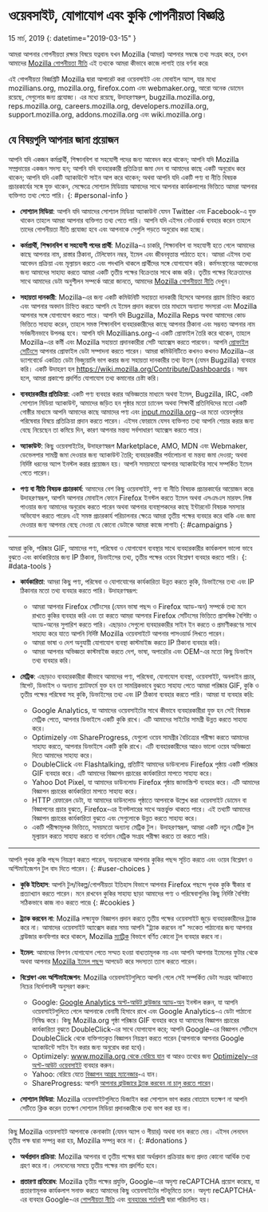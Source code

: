 # ওয়েবসাইট, যোগাযোগ এবং কুকি গোপনীয়তা বিজ্ঞপ্তি

15 মার্চ, 2019
{: datetime="2019-03-15" }

আমরা আপনার গোপনীয়তা রক্ষার বিষয়ে যত্নবান৷ যখন Mozilla (আমরা) আপনার সম্বন্ধে তথ্য সংগ্রহ করে, তখন আমাদের [Mozilla গোপনীয়তা নীতি](https://www.mozilla.org/privacy/) এই তথ্যকে আমরা কীভাবে কাজে লাগাই তার বর্ণনা করে৷

এই গোপনীয়তা বিজ্ঞপ্তিটি Mozilla দ্বারা আপারেট করা ওয়েবসাইট এবং মোবাইল অ্যাপ, যার মধ্যে mozillians.org, mozilla.org, firefox.com এবং webmaker.org, আরো অনেক ডোমেন রয়েছে, সেগুলোর জন্য প্রযোজ্য। এর মধ্যে রয়েছে, উদাহরণস্বরুপ, bugzilla.mozilla.org, reps.mozilla.org, careers.mozilla.org, developers.mozilla.org, support.mozilla.org, addons.mozilla.org এবং wiki.mozilla.org।

## যে বিষয়গুলি আপনার জানা প্রয়োজন

আপনি যদি একজন কর্মপ্রার্থী, শিক্ষানবিশ বা সহযোগী পদের জন্য আবেদন করে থাকেন; আপনি যদি Mozilla সম্প্রদায়ের একজন সদস্য হন; আপনি যদি ব্যবহারকারী প্রতিক্রিয়া জমা দেন বা আমাদের কাছে একটি অনুরোধ করে থাকেন; আপনি যদি একটি অ্যাকাউন্টে সাইন আপ করে থাকেন; অথবা আপনি যদি একটি পণ্য বা নীতি বিষয়ক প্রচারকার্যের সঙ্গে যুক্ত থাকেন, সেক্ষেত্রে সোশ্যাল মিডিয়ায় আমাদের সাথে আপনার কার্যকলাপের ভিত্তিতে আমরা আপনার ব্যক্তিগত তথ্য পেতে পারি। 
{: #personal-info }

* **সোশ্যাল মিডিয়া**: আপনি যদি আমাদের সোশ্যাল মিডিয়া অ্যাকাউন্ট যেমন Twitter এবং Facebook-এ যুক্ত থাকেন তাহলে আমরা আপনার ব্যক্তিগত তথ্য পেতে পারি। আপনি যদি এইসব নেটওয়ার্ক ব্যবহার করেন তাহলে তাদের গোপনীয়তা নীতি প্রযোজ্য হবে এবং আপনাকে সেগুলি পড়তে অনুরোধ করা হচ্ছে।

* **কর্মপ্রার্থী, শিক্ষানবিশ বা সহযোগী পদের প্রার্থী**: Mozilla-এ চাকরি, শিক্ষানবিশ বা সহযোগী হতে গেলে আমাদের কাছে আপনার নাম, রাস্তার ঠিকানা, টেলিফোন নম্বর, ইমেল এবং জীবনবৃত্তান্ত পাঠাতে হবে। আমরা এইসব তথ্য আবেদন প্রক্রিয়া এবং মূল্যায়ন করতে এবং পদখালি থাকলে প্রার্থীদের সঙ্গে যোগাযোগ করি। কর্মসংস্থানের আবেদনের জন্য আমাদের সাহায্য করতে আমরা একটি তৃতীয় পক্ষের বিক্রেতার সাথে কাজ করি। তৃতীয় পক্ষের বিক্রেতাদের সাথে আমাদের ডেটা অনুশীলন সম্পর্কে আরো জানতে, আমাদের [Mozilla গোপনীয়তা নীতি](https://www.mozilla.org/privacy/) দেখুন।

* **সহায়তা দানকারী**: Mozilla-এর জন্য একটি কমিউনিটি সহায়তা দানকারী হিসেবে আপনার প্রয়াস চিহ্নিত করতে এবং আপনার অবদান চিহ্নিত করতে আপনি যে ইমেল প্রদান করবেন তার মাধ্যমে অন্যান্য সদস্যরা এবং Mozilla আপনার সঙ্গে যোগাযোগ করতে পারে। আপনি যদি Bugzilla, Mozilla Reps অথবা আমাদের কোড ভিত্তিতে সাহায্য করেন, তাহলে সমস্ত শিক্ষানবিশ ব্যবহারকারীদের কাছে আপনার ঠিকানা এবং সম্ভবত আপনার নাম সর্বজনীনভাবে উপলব্ধ হবে। আপনি যদি Mozillians.org-এ একটি প্রোফাইল তৈরি করে থাকেন, তাহলে Mozilla-এর কর্মী এবং Mozilla সহায়তা প্রদানকারীরা সেটি অ্যাক্সেস করতে পারবেন। আপনি [প্রোফাইল সেটিংসে](https://mozillians.org/user/edit) আপনার প্রোফাইল ডেটা সম্পাদনা করতে পারেন। আমরা কমিউনিটিতে কখনও কখনও Mozilla-এর ড্যাশবোর্ডে একত্রিত ডেটা ভিজ্যুয়ালি ভাগ করার জন্য সহায়তা দানকারীর তথ্য উতস (যেমন Bugzilla) ব্যবহার করি। একটি উদাহরণ হল <https://wiki.mozilla.org/Contribute/Dashboards>। সম্ভব হলে, আমরা প্রকাশ্যে প্রদর্শিত যোগাযোগ তথ্য কমানোর চেষ্টা করি।

* **ব্যবহারকারীর প্রতিক্রিয়া**: একটি পণ্য ব্যবহার করার অভিজ্ঞতার মাধ্যমে অথবা ইমেল, Bugzilla, IRC, একটি সোশ্যাল মিডিয়া অ্যাকাউন্ট, আমাদের জড়িত হন পৃষ্ঠার মতো চ্যানেল অথবা শিক্ষার্থী প্রতিনিধিদের মতো একটি গোষ্ঠীর মাধ্যমে আপনি আমাদের কাছে আমাদের পণ্য এবং [input.mozilla.org](https://input.mozilla.org/)-এর মতো ওয়েবপৃষ্ঠার পরিষেবার বিষয়ে প্রতিক্রিয়া প্রদান করতে পারেন। এইসব ফোরামে যেসব ব্যক্তিগত তথ্য আপনি শেয়ার করার জন্য বেছে নিয়েছেন তা কমিয়ে দিন, কারণ আপনার মন্তব্য সর্বসাধারণ অ্যাক্সেস করতে পারে।

* **অ্যাকাউন্ট**: কিছু ওয়েবসাইটের, উদাহরণস্বরূপ Marketplace, AMO, MDN এবং Webmaker, ডেভেলপার সামগ্রী জমা দেওয়ার জন্য অ্যাকাউন্ট তৈরি; ব্যবহারকারীর পর্যালোচনা বা মন্তব্য জমা দেওয়া; অথবা নির্দিষ্ট ধরনের অ্যাপ ইনস্টল করার প্রয়োজন হয়। আপনি সময়মতো আপনার অ্যাকাউন্টের সাথে সম্পর্কিত ইমেল পেতে পারেন। 

* **পণ্য বা নীতি বিষয়ক প্রচারকার্য**: আমাদের বেশ কিছু ওয়েবসাইট, পণ্য বা নীতি বিষয়ক প্রচারকার্যের আয়োজন করে৷ উদাহরণস্বরূপ, আপনি আপনার মোবাইল ফোনে Firefox ইনস্টল করতে ইমেল অথবা এসএমএস মারফৎ লিঙ্ক পাওয়ার জন্য আমাদের অনুরোধ করতে পারেন অথবা আপনার ব্যবস্থাপকদের কাছে ইন্টারনেট বিষয়ক সমস্যার অভিযোগ করতে পারেন৷ এই সমস্ত প্রচারকার্য পরিচালনার ক্ষেত্রে আমরা তৃতীয় পক্ষের ব্যবহার করে থাকি এবং জমা দেওয়ার জন্য আপনার বেছে নেওয়া যে কোনো ডেটাকে আমরা কাজে লাগাই৷
{: #campaigns }

---------------------------------------

আমরা কুকি, পরিষ্কার GIF, আমাদের পণ্য, পরিষেবা ও যোগাযোগ ব্যবস্থার সাথে ব্যবহারকারীর কার্যকলাপ ভালো ভাবে বুঝতে এবং কার্যকারিতার জন্য IP ঠিকানা, ডিভাইসের তথ্য, তৃতীয় পক্ষের ওয়েব বিশ্লেষণ ব্যবহার করতে পারি।
{: #data-tools }

* **কার্যকারিতা**: আমরা কিছু পণ্য, পরিষেবা ও যোগাযোগের কার্যকারিতা উন্নত করতে কুকি, ডিভাইসের তথ্য এবং IP ঠিকানার মতো তথ্য ব্যবহার করতে পারি। উদাহরণস্বরূপ:
    * আমরা আপনার Firefox সেটিংসের (যেমন ভাষা পছন্দ ও Firefox অ্যাড-অন) সম্পর্কে তথ্য মনে রাখতে কুকির ব্যবহার করি এবং তা করতে আমরা আপনার Firefox সেটিংসের ভিত্তিতে প্রাসঙ্গিক বৈশিষ্ট্য ও অ্যাড-অনের সুপারিশ করতে পারি। এছাড়াও সেগুলো ব্যবহারকারীর সাইন ইন করতে ও প্রমাণীকরণের সাথে সাহায্য করে যাতে আপনি নির্দিষ্ট Mozilla ওয়েবসাইটে আপনার পাসওয়ার্ড লিখতে পারেন।
    * আমরা ভাষা ও দেশ অনুযায়ী যোগাযোগ ব্যবস্থা কাস্টমাইজ করতে IP ঠিকানা ব্যবহার করি।
    * আমরা আপনার অভিজ্ঞতা কাস্টমাইজ করতে দেশ, ভাষা, অপারেটর এবং OEM-এর মতো কিছু ডিভাইস তথ্য ব্যবহার করি।

* **মেট্রিক**: এছাড়াও ব্যবহারকারীরা কীভাবে আমাদের পণ্য, পরিষেবা, যোগাযোগ ব্যবস্থা, ওয়েবসাইট, অনলাইন প্রচার, স্নিপেট, ডিভাইস ও অন্যান্য প্ল্যাটফর্মে যুক্ত হন তা সামগ্রিকভাবে বুঝতে সাহায্য পেতে আমরা পরিষ্কার GIF, কুকি ও তৃতীয় পক্ষের পরিষেবা সহ কুকি, ডিভাইসের তথ্য এবং IP ঠিকানা ব্যবহার করতে পারি। আমরা যা ব্যবহার করি:
    * Google Analytics, যা আমাদের ওয়েবসাইটের সাথে কীভাবে ব্যবহারকারীরা যুক্ত হন সেই বিষয়ক মেট্রিক পেতে, আপনার ডিভাইসে একটি কুকি রাখে। এটি আমাদের সাইটের সামগ্রী উন্নত করতে সাহায্য করে।
    * Optimizely এবং ShareProgress, যেগুলো ওয়েব সামগ্রীর বৈচিত্র্যের পরীক্ষা করতে আমাদের সাহায্য করতে, আপনার ডিভাইসে একটি কুকি রাখে। এটি ব্যবহারকারীদের আরও ভালো ওয়েব অভিজ্ঞতা দিতে আমাদের সাহায্য করে।
    * DoubleClick এবং Flashtalking, প্রতিটিই আমাদের ডাউনলোড Firefox পৃষ্ঠায় একটি পরিষ্কার GIF ব্যবহার করে। এটি আমাদের বিজ্ঞাপন প্রচারের কার্যকারিতা মাপতে সাহায্য করে।
    * Yahoo Dot Pixel, যা আমাদের ডাউনলোড Firefox পৃষ্ঠায় জাভাস্ক্রিপ্ট ব্যবহার করে। এটি আমাদের বিজ্ঞাপন প্রচারের কার্যকারিতা মাপতে সাহায্য করে। 
    * HTTP রেফারেল ডেটা, যা আমাদের ডাউনলোড পৃষ্ঠাতে আপনাকে উল্লেখ করা ওয়েবসাইট ডোমেন বা বিজ্ঞাপনের প্রচার বুঝতে, Firefox-এর ইনস্টলারের সাথে অন্তর্ভুক্ত থাকতে পারে। এই তথ্যটি আমাদের বিজ্ঞাপন প্রচারের কার্যকারিতা বুঝতে এবং সেগুলোকে উন্নত করতে সাহায্য করে।
    * একটি পরীক্ষামূলক ভিত্তিতে, সময়মতো অন্যান্য মেট্রিক টুল। উদাহরণস্বরূপ, আমরা একটি নতুন মেট্রিক টুল মূল্যায়ন করতে সাহায্য করতে বা বর্তমান মেট্রিক সংগ্রহ পরীক্ষা করতে তা করতে পারি।

---------------------------------------

আপনি পৃথক কুকি পছন্দ নিয়ন্ত্রণ করতে পারেন, অন্যদেরকে আপনার কুকির পছন্দ সূচিত করতে এবং ওয়েব বিশ্লেষণ ও অপ্টিমাইজেশন টুল বাদ দিতে পারেন। 
{: #user-choices }

* **কুকি ইতিহাস**: আপনি টুল/বিকল্প/গোপনীয়তা ইতিহাস বিভাগে আপনার Firefox পছন্দে পৃথক কুকি স্বীকার বা প্রত্যাখ্যান করতে পারেন। মনে রাখবেন কুকির সাহায্য ছাড়া আমাদের পণ্য ও পরিষেবাগুলির কিছু নির্দিষ্ট বৈশিষ্ট্য সঠিকভাবে কাজ নাও করতে পারে৷
{: #cookies }

* **ট্র্যাক করবেন না**: Mozilla লক্ষ্যযুক্ত বিজ্ঞাপন প্রদান করতে তৃতীয় পক্ষের ওয়েবসাইট জুড়ে ব্যবহারকারীদের ট্র্যাক করে না। আমাদের ওয়েবসাইট অ্যাক্সেস করার সময় আপনি "ট্র্যাক করবেন না" সংকেত পাঠানোর জন্য আপনার ব্রাউজার কনফিগার করে থাকলে, Mozilla [ম্যাট্রিক](#data-tools) বিভাগে বর্ণিত কোনো টুল ব্যবহার করবে না।

* **ইমেল**: আমাদের বিপণন যোগাযোগ পেতে সম্মত হওয়া বাধ্যতামূলক নয় এবং আপনি আপনার ইমেলের ফুটার থেকে অথবা আপনার [Mozilla ইমেল পছন্দ](https://www.mozilla.org/newsletter/recovery/) আপডেট করে সদস্যতা ত্যাগ করতে পারেন। 

* **বিশ্লেষণ এবং অপ্টিমাইজেশন**: Mozilla ওয়েবসাইটগুলিতে আপনি গেলে সেই সম্পর্কিত ডেটা সংগ্রহ আটকাতে নিচের নির্দেশাবলী অনুসরণ করুন:
    *  Google: [Google Analytics অপ্ট-আউট ব্রাউজার অ্যাড-অন](https://tools.google.com/dlpage/gaoptout) ইনস্টল করুন, যা আপনি ওয়েবসাইটগুলিতে গেলে আপনাকে বেনামী হিসাবে রাখে এবং Google Analytics-এ ডেটা পাঠানো নিষিদ্ধ করে। কিছু Mozilla.org পৃষ্ঠা পরিষ্কার GIF ব্যবহার করে যা আমাদের বিজ্ঞাপন প্রচারের কার্যকারিতা বুঝতে DoubleClick-এর সাথে যোগাযোগ করে; আপনি Google-এর বিজ্ঞাপন সেটিংসে DoubleClick থেকে ব্যক্তিগতকৃত বিজ্ঞাপন নিয়ন্ত্রণ করতে পারেন (আপনাকে আপনার Google অ্যাকাউন্টে সাইন ইন করার জন্য অনুরোধ করা হবে)।
    *  Optimizely: [www.mozilla.org থেকে বেরিয়ে যান](https://www.mozilla.org/?optimizely_opt_out=true) বা আরও তথ্যের জন্য [Optimizely-এর অপ্ট-আউট ওয়েবসাইট](https://www.optimizely.com/opt_out) ব্যবহার করুন।
    *  Yahoo: বেরিয়ে যেতে [বিজ্ঞাপন আগ্রহ ম্যানেজার](https://aim.yahoo.com/aim/us/en/optout/)-এ যান।
    *  ShareProgress: আপনি [আপনার ব্রাউজারে ট্র্যাক করবেন না চালু করতে পারেন](https://support.mozilla.org/kb/how-do-i-turn-do-not-track-feature)।

* **সোশ্যাল মিডিয়া**: Mozilla ওয়েবসাইটগুলিতে ডিজাইন করা সোশ্যাল ভাগ করার বোতামে যতক্ষণ না আপনি সেটিতে ক্লিক করেন ততক্ষণ সোশ্যাল মিডিয়া প্রদানকারীকে তথ্য ভাগ করা হয় না।

---------------------------------------

কিছু Mozilla ওয়েবসাইট আপনাকে কেনাকাটা (যেমন অ্যাপ ও গীয়ার) অথবা দান করতে দেয়। এইসব লেনদেন তৃতীয় পক্ষ দ্বারা সম্পন্ন করা হয়, Mozilla সম্পন্ন করে না। 
{: #donations }

* **অর্থপ্রদান প্রক্রিয়া**: Mozilla আপনার বা তৃতীয় পক্ষের দ্বারা অর্থপ্রদান প্রক্রিয়ার জন্য প্রদত্ত কোনো আর্থিক তথ্য গ্রহণ করে না। লেনদেনের সময়ে তৃতীয় পক্ষের নাম প্রদর্শিত হবে।

* **প্রতারণা প্রতিরোধ**: Mozilla তৃতীয় পক্ষের প্রযুক্তি, Google-এর অদৃশ্য reCAPTCHA প্রয়োগ করেছে, যা প্রতারণামূলক কার্যকলাপ সনাক্ত করতে আমাদের কিছু ওয়েবসাইটের পটভূমিতে চলে। অদৃশ্য reCAPTCHA-এর ব্যবহার Google-এর [গোপনীয়তা নীতি](https://www.google.com/intl/en/policies/privacy/) এবং [ব্যবহারের শর্তাবলী](https://www.google.com/intl/en/policies/terms/) দ্বারা পরিচালিত হয়।
